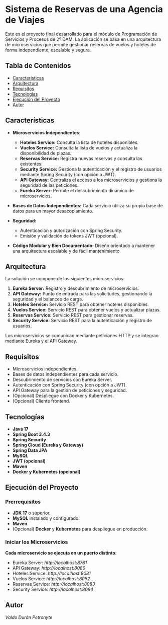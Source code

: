# Sistema de Reservas de una Agencia de Viajes

Este es el proyecto final desarrollado para el módulo de Programación de Servicios y Procesos de 2º DAM. La aplicación se basa en una arquitectura de microservicios que permite gestionar reservas de vuelos y hoteles de forma independiente, escalable y segura.

## Tabla de Contenidos

- [Características](#características)
- [Arquitectura](#arquitectura)
- [Requisitos](#requisitos)
- [Tecnologías](#tecnologías)
- [Ejecución del Proyecto](#ejecución-del-proyecto)
- [Autor](#autor)

## Características

- **Microservicios Independientes:**  
  - **Hoteles Service:** Consulta la lista de hoteles disponibles.
  - **Vuelos Service:** Consulta la lista de vuelos y actualiza la disponibilidad de plazas.
  - **Reservas Service:** Registra nuevas reservas y consulta las existentes.
  - **Security Service:** Gestiona la autenticación y el registro de usuarios mediante Spring Security (con opción a JWT).
  - **API Gateway:** Centraliza el acceso a los microservicios y gestiona la seguridad de las peticiones.
  - **Eureka Server:** Permite el descubrimiento dinámico de microservicios.

- **Bases de Datos Independientes:** Cada servicio utiliza su propia base de datos para un mayor desacoplamiento.

- **Seguridad:**  
  - Autenticación y autorización con Spring Security.
  - Emisión y validación de tokens JWT (opcional).

- **Código Modular y Bien Documentado:** Diseño orientado a mantener una arquitectura escalable y de fácil mantenimiento.

## Arquitectura

La solución se compone de los siguientes microservicios:

1. **Eureka Server:** Registro y descubrimiento de microservicios.
2. **API Gateway:** Punto de entrada para las solicitudes, gestionando la seguridad y el balanceo de carga.
3. **Hoteles Service:** Servicio REST para obtener hoteles disponibles.
4. **Vuelos Service:** Servicio REST para obtener vuelos y actualizar plazas.
5. **Reservas Service:** Servicio REST para gestionar reservas.
6. **Security Service:** Servicio REST para la autenticación y registro de usuarios.

Los microservicios se comunican mediante peticiones HTTP y se integran mediante Eureka y el API Gateway.

## Requisitos

- Microservicios independientes.
- Bases de datos independientes para cada servicio.
- Descubrimiento de servicios con Eureka Server.
- Autenticación con Spring Security (con opción a JWT).
- API Gateway para la gestión de peticiones y seguridad.
- (Opcional) Despliegue con Docker y Kubernetes.
- (Opcional) Cliente frontend.

## Tecnologías

- **Java 17**
- **Spring Boot 3.4.3**
- **Spring Security**
- **Spring Cloud (Eureka y Gateway)**
- **Spring Data JPA**
- **MySQL**
- **JWT (opcional)**
- **Maven**
- **Docker y Kubernetes (opcional)**

## Ejecución del Proyecto

### Prerrequisitos

- **JDK 17** o superior.
- **MySQL** instalado y configurado.
- **Maven**.
- (Opcional) **Docker** y **Kubernetes** para despliegue en producción.

### Iniciar los Microservicios
**Cada microservicio se ejecuta en un puerto distinto:**

- Eureka Server: *http://localhost:8761*
- API Gateway: *http://localhost:8080*
- Hoteles Service: *http://localhost:8081*
- Vuelos Service: *http://localhost:8082*
- Reservas Service: *http://localhost:8083*
- Security Service: *http://localhost:8084*

## Autor

*Valdo Durán Petronyte*
